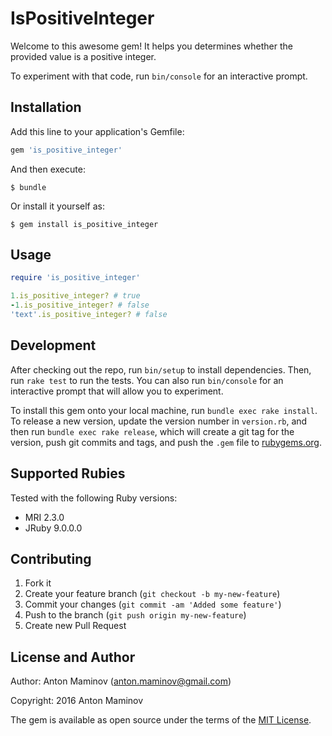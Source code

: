 # IsPositiveInteger

Welcome to this awesome gem! It helps you determines whether the provided value is a positive integer.

To experiment with that code, run `bin/console` for an interactive prompt.

## Installation

Add this line to your application's Gemfile:

```ruby
gem 'is_positive_integer'
```

And then execute:

```
$ bundle
```

Or install it yourself as:

```
$ gem install is_positive_integer
```

## Usage

```ruby
require 'is_positive_integer'

1.is_positive_integer? # true
-1.is_positive_integer? # false
'text'.is_positive_integer? # false
```

## Development

After checking out the repo, run `bin/setup` to install dependencies. Then, run `rake test` to run the tests. You can also run `bin/console` for an interactive prompt that will allow you to experiment.

To install this gem onto your local machine, run `bundle exec rake install`. To release a new version, update the version number in `version.rb`, and then run `bundle exec rake release`, which will create a git tag for the version, push git commits and tags, and push the `.gem` file to [rubygems.org](https://rubygems.org).

## Supported Rubies

Tested with the following Ruby versions:

- MRI 2.3.0
- JRuby 9.0.0.0

## Contributing

1. Fork it
2. Create your feature branch (`git checkout -b my-new-feature`)
3. Commit your changes (`git commit -am 'Added some feature'`)
4. Push to the branch (`git push origin my-new-feature`)
5. Create new Pull Request

## License and Author

Author: Anton Maminov (anton.maminov@gmail.com)

Copyright: 2016 Anton Maminov

The gem is available as open source under the terms of the [MIT License](http://opensource.org/licenses/MIT).
